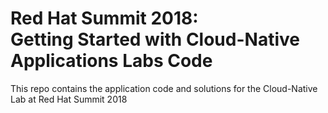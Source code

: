 # Red Hat Summit 2018: <br/>Getting Started with Cloud-Native Applications Labs Code

This repo contains the application code and solutions for the Cloud-Native Lab at 
Red Hat Summit 2018 

